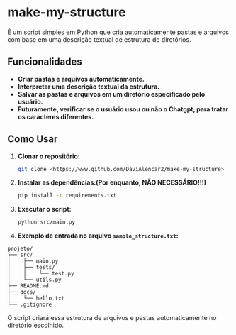# make-my-structure

É um script simples em Python que cria automaticamente pastas e arquivos com base em uma descrição textual de estrutura de diretórios.

## Funcionalidades
- **Criar pastas e arquivos automaticamente.**
- **Interpretar uma descrição textual da estrutura.**
- **Salvar as pastas e arquivos em um diretório especificado pelo usuário.**
- **Futuramente, verificar se o usuário usou ou não o Chatgpt, para tratar os caracteres diferentes.**

##  Como Usar
1. **Clonar o repositório:**
   ```bash
   git clone <https://www.github.com/DaviAlencar2/make-my-structure>
   ```
2. **Instalar as dependências:(Por enquanto, NÃO NECESSÁRIO!!!)**
   ```bash
   pip install -r requirements.txt
   ```
3. **Executar o script:**
   ```bash
   python src/main.py
   ```
4. **Exemplo de entrada no arquivo `sample_structure.txt`:**
```plaintext
projeto/
├── src/
│    ├── main.py
│    ├── tests/
│    │    └── test.py
│    └── utils.py
├── README.md
├── docs/
│    └── hello.txt
└── .gitignore
```

O script criará essa estrutura de arquivos e pastas automaticamente no diretório escolhido.